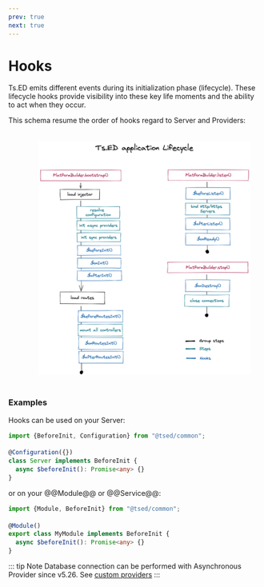 ```yaml
---
prev: true
next: true
---
```


# Hooks

Ts.ED emits different events during its initialization
phase (lifecycle). These lifecycle hooks provide visibility into these key life moments and the ability to act
when they occur.

This schema resume the order of hooks regard to Server and Providers:

<figure><img src="./../assets/hooks-in-sequence.png" style="max-height: 500px; padding: 20px"></figure>

### Examples

Hooks can be used on your Server:

```typescript
import {BeforeInit, Configuration} from "@tsed/common";

@Configuration({})
class Server implements BeforeInit {
  async $beforeInit(): Promise<any> {}
}
```

or on your @@Module@@ or @@Service@@:

```typescript
import {Module, BeforeInit} from "@tsed/common";

@Module()
export class MyModule implements BeforeInit {
  async $beforeInit(): Promise<any> {}
}
```

::: tip Note
Database connection can be performed with Asynchronous Provider since v5.26. See [custom providers](/docs/custom-providers.md)
:::
